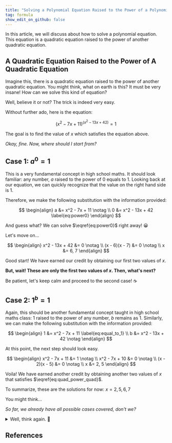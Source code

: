 ```yaml
---
title: "Solving a Polynomial Equation Raised to the Power of a Polynomial Equation?"
tag: formula
show_edit_on_github: false
---
```


In this article, we will discuss about how to solve a polynomial equation. This equation is a quadratic equation raised to the power of another quadratic equation.

<!--more-->

## A Quadratic Equation Raised to the Power of A Quadratic Equation

Imagine this, there is a quadratic equation raised to the power of another quadratic equation. You might think, what on earth is this? It must be very insane! How can we solve this kind of equation?

Well, believe it or not? The trick is indeed very easy.

Without further ado, here is the equation:

$$
\left( x^2 - 7x + 11 \right)^{(x^2 - 13x + 42)} = 1 \label{eq:quad_power_quad}
$$

The goal is to find the value of $x$ which satisfies the equation above.

*Okay, fine. Now, where should I start from?*

## Case 1: $a^0 = 1$

This is a very fundamental concept in high school maths. It should look familiar: any number, $a$ raised to the power of $0$ equals to $1$. Looking back at our equation, we can quickly recognize that the value on the right hand side is $1$.

Therefore, we make the following substitution with the information provided:

$$
\begin{align}
a &= x^2 - 7x + 11 \notag
\\
0 &= x^2 - 13x + 42 \label{eq:power0}
\end{align}
$$

And guess what? We can solve $\eqref{eq:power0}$ right away! 😀

Let's move on...

$$
\begin{align}
x^2 - 13x + 42 &= 0 \notag
\\
(x - 6)(x - 7) &= 0 \notag
\\
x &= 6, 7
\end{align}
$$

Good start! We have earned our credit by obtaining our first two values of $x$.

**But, wait! These are only the first two values of $x$. Then, what's next?**

Be patient, let's keep calm and proceed to the second case! ☕

## Case 2: $1^b = 1$

Again, this should be another fundamental concept taught in high school maths class: $1$ raised to the power of any number, $b$ remains as $1$. Similarly, we can make the following substitution with the information provided:

$$
\begin{align}
1 &= x^2 - 7x + 11 \label{eq:equal_to_1}
\\
b &= x^2 - 13x + 42 \notag
\end{align}
$$

At this point, the next step should look easy.

$$
\begin{align}
x^2 - 7x + 11 &= 1 \notag
\\
x^2 - 7x + 10 &= 0 \notag
\\
(x - 2)(x - 5) &= 0 \notag
\\
x &= 2, 5
\end{align}
$$

Voila! We have earned another credit by obtaining another two values of $x$ that satisfies $\eqref{eq:quad_power_quad}$.

To summarize, these are the solutions for now: $x = {2, 5, 6, 7}$

You might think...

*So far, we already have all possible cases covered, don't we?*

<details>
  <summary>Well, think again. 🙂</summary>
  
  ## Heading
  1. A numbered
  2. list
    * With some
    * Sub bullets
</details>


## References



